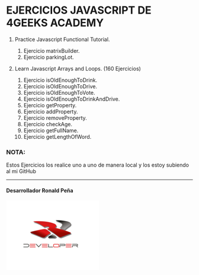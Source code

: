 # EJERCICIOS JAVASCRIPT DE 4GEEKS ACADEMY

1. Practice Javascript Functional Tutorial. 
    1. Ejercicio matrixBuilder.
    2. Ejercicio parkingLot.
   
2. Learn Javascript Arrays and Loops. (160 Ejercicios)
    1. Ejercicio isOldEnoughToDrink.
    2. Ejercicio isOldEnoughToDrive.
    3. Ejercicio isOldEnoughToVote.
    4. Ejercicio isOldEnoughToDrinkAndDrive.
    5. Ejercicio getProperty.
    6. Ejercicio addProperty.
    7. Ejercicio removeProperty.
    8. Ejercicio checkAge.
    9. Ejercicio getFullName.
    10. Ejercicio getLengthOfWord.



### <span style="font-weight:bold;">NOTA:</span>
Estos Ejercicios los realice uno a uno de manera local y los estoy subiendo al mi GitHub
<hr />

#### <span style="font-weight:bold;"> Desarrollador Ronald Peña </span>

  <img src = "./img/Logo.png" width = "250px" />